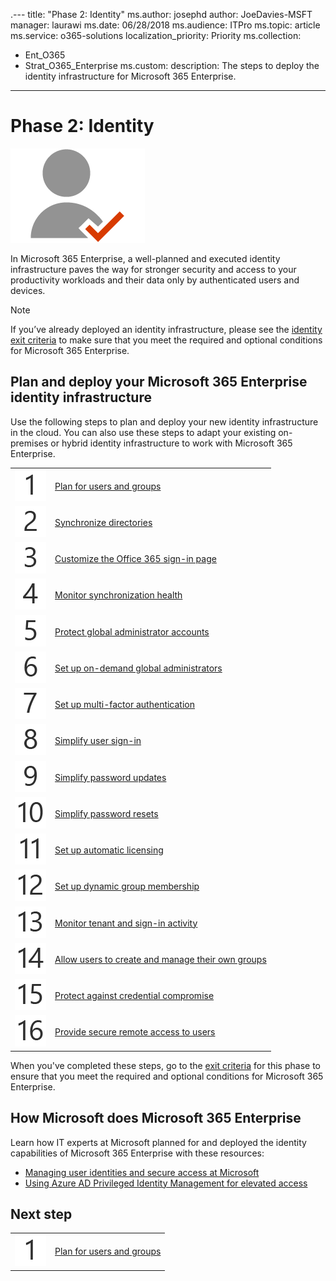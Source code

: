 .---
title: "Phase 2: Identity"
ms.author: josephd
author: JoeDavies-MSFT
manager: laurawi
ms.date: 06/28/2018
ms.audience: ITPro
ms.topic: article
ms.service: o365-solutions
localization_priority: Priority
ms.collection: 
- Ent_O365
- Strat_O365_Enterprise
ms.custom:
description: The steps to deploy the identity infrastructure for Microsoft 365 Enterprise.
---

# Phase 2: Identity

![](./media/deploy-foundation-infrastructure/identity_icon.png)

In Microsoft 365 Enterprise, a well-planned and executed identity infrastructure paves the way for stronger security and access to your productivity workloads and their data only by authenticated users and devices.

>[!Note]
>If you’ve already deployed an identity infrastructure, please see the [identity exit criteria](identity-exit-criteria.md) to make sure that you meet the required and optional conditions for Microsoft 365 Enterprise.
>

## Plan and deploy your Microsoft 365 Enterprise identity infrastructure 

Use the following steps to plan and deploy your new identity infrastructure in the cloud. You can also use these steps to adapt your existing on-premises or hybrid identity infrastructure to work with Microsoft 365 Enterprise. 


|||
|:-------|:-----|
|![](./media/stepnumbers/Step1.png)| [Plan for users and groups](identity-plan-users-groups.md) |
|![](./media/stepnumbers/Step2.png)| [Synchronize directories](identity-azure-ad-connect.md) |
|![](./media/stepnumbers/Step3.png)| [Customize the Office 365 sign-in page](identity-customize-office-365-sign-in.md) |
|![](./media/stepnumbers/Step4.png)| [Monitor synchronization health](identity-azure-ad-connect-health.md) |
|![](./media/stepnumbers/Step5.png)| [Protect global administrator accounts](identity-designate-protect-admin-accounts.md) |
|![](./media/stepnumbers/Step6.png)| [Set up on-demand global administrators](identity-privileged-identity-management.md) |
|![](./media/stepnumbers/Step7.png)| [Set up multi-factor authentication](identity-multi-factor-authentication.md) |
|![](./media/stepnumbers/Step8.png)| [Simplify user sign-in](identity-single-sign-on.md) |
|![](./media/stepnumbers/Step9.png)| [Simplify password updates](identity-password-writeback.md) |
|![](./media/stepnumbers/Step10.png)| [Simplify password resets](identity-password-reset.md) |
|![](./media/stepnumbers/Step11.png)| [Set up automatic licensing](identity-group-based-licensing.md) |
|![](./media/stepnumbers/Step12.png)| [Set up dynamic group membership](identity-automatic-group-membership.md) |
|![](./media/stepnumbers/Step13.png)| [Monitor tenant and sign-in activity](identity-azure-ad-access-usage-reporting.md) |
|![](./media/stepnumbers/Step14.png)| [Allow users to create and manage their own groups](identity-self-service-group-management.md) |
|![](./media/stepnumbers/Step15.png)| [Protect against credential compromise](identity-azure-ad-identity-protection.md) |
|![](./media/stepnumbers/Step16.png)| [Provide secure remote access to users](identity-azure-ad-application-proxy.md) |

When you've completed these steps, go to the [exit criteria](identity-exit-criteria.md) for this phase to ensure that you meet the required and optional conditions for Microsoft 365 Enterprise.

## How Microsoft does Microsoft 365 Enterprise

Learn how IT experts at Microsoft planned for and deployed the identity capabilities of Microsoft 365 Enterprise with these resources:

- [Managing user identities and secure access at Microsoft](https://www.microsoft.com/itshowcase/Article/Content/931/Managing-user-identities-and-secure-access-at-Microsoft)
- [Using Azure AD Privileged Identity Management for elevated access](https://www.microsoft.com/itshowcase/Article/Content/887/Using-Azure-AD-Privileged-Identity-Management-for-elevated-access)

## Next step

|||
|:-------|:-----|
|![](./media/stepnumbers/Step1.png)| [Plan for users and groups](identity-plan-users-groups.md) |
